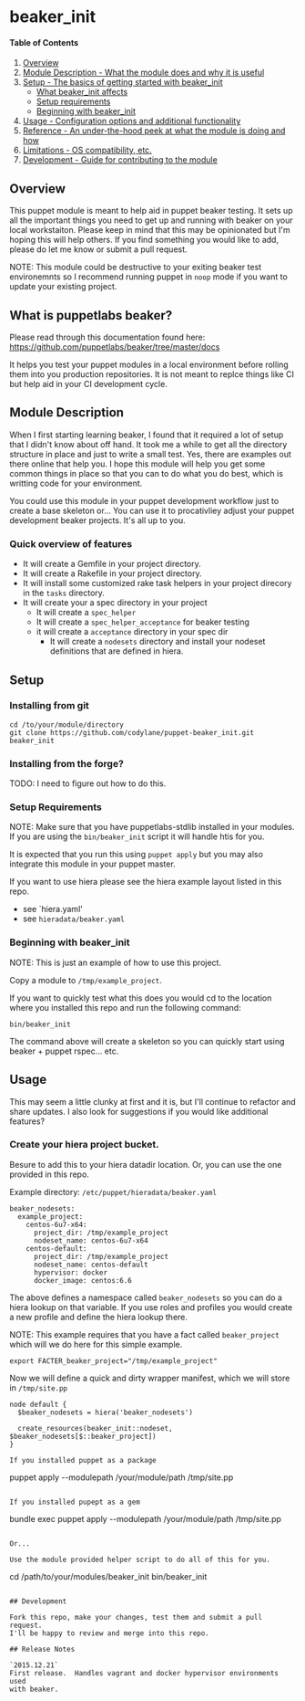 # beaker_init

#### Table of Contents

1. [Overview](#overview)
2. [Module Description - What the module does and why it is useful](#module-description)
3. [Setup - The basics of getting started with beaker_init](#setup)
    * [What beaker_init affects](#what-beaker_init-affects)
    * [Setup requirements](#setup-requirements)
    * [Beginning with beaker_init](#beginning-with-beaker_init)
4. [Usage - Configuration options and additional functionality](#usage)
5. [Reference - An under-the-hood peek at what the module is doing and how](#reference)
5. [Limitations - OS compatibility, etc.](#limitations)
6. [Development - Guide for contributing to the module](#development)

## Overview

This puppet module is meant to help aid in puppet beaker testing.  It sets up
all the important things you need to get up and running with beaker on
your local workstaiton.  Please keep in mind that this may be
opinionated but I'm hoping this will help others.  If you find something
you would like to add, please do let me know or submit a pull request.

NOTE: This module could be destructive to your exiting beaker test
environemnts so I recommend running puppet in `noop` mode if you want to
update your existing project.

## What is puppetlabs beaker?
Please read through this documentation found here:
https://github.com/puppetlabs/beaker/tree/master/docs

It helps you test your puppet modules in a local environment before
rolling them into you production repositories.  It is not meant to
replce things like CI but help aid in your CI development cycle.

## Module Description

When I first starting learning beaker, I found that it required a lot of
setup that I didn't know about off hand.  It took me a while to get all
the directory structure in place and just to write a small test.  Yes,
there are examples out there online that help you.  I hope this module
will help you get some common things in place so that you can to do what you
do best, which is writting code for your environment.

You could use this module in your puppet development workflow just to
create a base skeleton or... You can use it to procativliey adjust your
puppet development beaker projects. It's all up to you.

### Quick overview of features
* It will create a Gemfile in your project directory.
* It will create a Rakefile in your project directory.
* It will install some customized rake task helpers in your project
  direcory in the `tasks` directory.
* It will create your a spec directory in your project
  * It will create a `spec_helper`
  * It will create a `spec_helper_acceptance` for beaker testing
  * it will create a `acceptance` directory in your spec dir
    * It will create a `nodesets` directory and install your nodeset
      definitions that are defined in hiera.

## Setup
### Installing from git

```
cd /to/your/module/directory
git clone https://github.com/codylane/puppet-beaker_init.git beaker_init
```

### Installing from the forge?
TODO: I need to figure out how to do this.

### Setup Requirements 

NOTE: Make sure that you have puppetlabs-stdlib installed in your
modules.  If you are using the `bin/beaker_init` script it will handle
htis for you.

It is expected that you run this using `puppet apply` but you may also
integrate this module in your puppet master.


If you want to use hiera please see the hiera example layout listed in
this repo.
  * see `hiera.yaml'
  * see `hieradata/beaker.yaml`

### Beginning with beaker_init

NOTE: This is just an example of how to use this project.

Copy a module to `/tmp/example_project`.

If you want to quickly test what this does you would cd to the location
where you installed this repo and run the following command:
```
bin/beaker_init
```

The command above will create a skeleton so you can quickly start using
beaker + puppet rspec... etc.

## Usage

This may seem a little clunky at first and it is, but I'll continue to
refactor and share updates.  I also look for suggestions if you would
like additional features?

### Create your hiera project bucket.

Besure to add this to your hiera datadir location. Or, you can use the
one provided in this repo.

Example directory: `/etc/puppet/hieradata/beaker.yaml`
```
beaker_nodesets:
  example_project:
    centos-6u7-x64:
      project_dir: /tmp/example_project
      nodeset_name: centos-6u7-x64
    centos-default:
      project_dir: /tmp/example_project
      nodeset_name: centos-default
      hypervisor: docker
      docker_image: centos:6.6
```

The above defines a namespace called `beaker_nodesets` so you can do a
hiera lookup on that variable.  If you use roles and profiles you would
create a new profile and define the hiera lookup there.

NOTE: This example requires that you have a fact called `beaker_project`
which will we do here for this simple example.
```
export FACTER_beaker_project="/tmp/example_project"
```

Now we will define a quick and dirty wrapper manifest, which we will
store in `/tmp/site.pp`
```
node default {
  $beaker_nodesets = hiera('beaker_nodesets')

  create_resources(beaker_init::nodeset, $beaker_nodesets[$::beaker_project])
}

If you installed puppet as a package
```
puppet apply --modulepath /your/module/path /tmp/site.pp
```

If you installed pupept as a gem
```
bundle exec puppet apply --modulepath /your/module/path /tmp/site.pp
```

Or...

Use the module provided helper script to do all of this for you.
```
cd /path/to/your/modules/beaker_init
bin/beaker_init
```

## Development

Fork this repo, make your changes, test them and submit a pull request.
I'll be happy to review and merge into this repo.

## Release Notes

`2015.12.21`
First release.  Handles vagrant and docker hypervisor environments used
with beaker.
